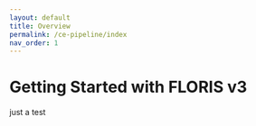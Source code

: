 ```yaml
---
layout: default
title: Overview
permalink: /ce-pipeline/index
nav_order: 1
---
```


# Getting Started with FLORIS v3

just a test

